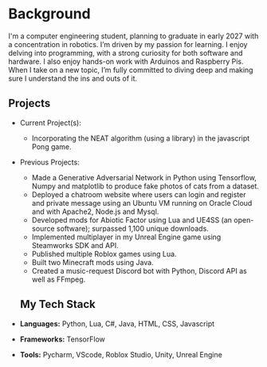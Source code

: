 

<!--
**MonMog/MonMog** is a ✨ _special_ ✨ repository because its `README.md` (this file) appears on your GitHub profile.
-->

# Background

I'm a computer engineering student, planning to graduate in early 2027 with a concentration in robotics. I’m driven by my passion for learning. I enjoy delving into programming, with a strong curiosity for both software and hardware. I also enjoy hands-on work with Arduinos and Raspberry Pis. When I take on a new topic, I’m fully committed to diving deep and making sure I understand the ins and outs of it.

## Projects
- Current Project(s):
  -  Incorporating the NEAT algorithm (using a library) in the javascript Pong game.

- Previous Projects:
  -   Made a Generative Adversarial Network in Python using Tensorflow, Numpy and matplotlib to produce fake photos of cats from a dataset.
  -   Deployed a chatroom website where users can login and register and private message using an Ubuntu VM running on Oracle Cloud and with Apache2, Node.js and Mysql.
  -   Developed mods for Abiotic Factor using Lua and UE4SS (an open-source software); surpassed 1,100 unique downloads.
  -   Implemented multiplayer in my Unreal Engine game using Steamworks SDK and API.
  -   Published multiple Roblox games using Lua.
  -   Built two Minecraft mods using Java.
  -   Created a music-request Discord bot with Python, Discord API as well as FFmpeg.


  ## My Tech Stack

- **Languages:** Python, Lua, C#, Java, HTML, CSS, Javascript
- **Frameworks:** TensorFlow
- **Tools:** Pycharm, VScode, Roblox Studio, Unity, Unreal Engine

